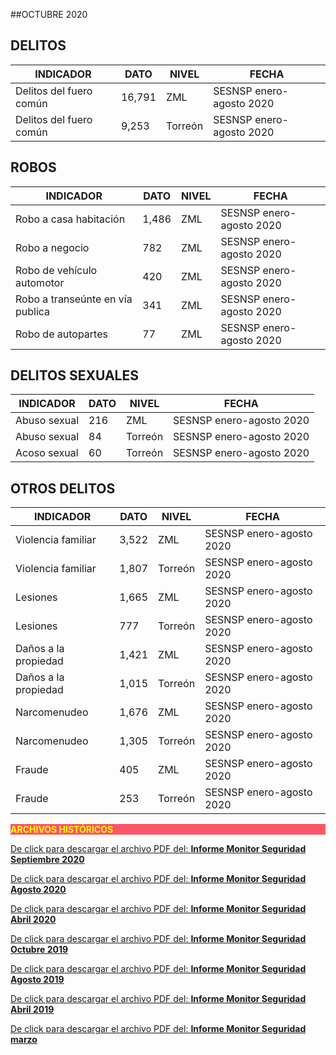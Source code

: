 
##OCTUBRE 2020

## DELITOS
| INDICADOR                         | DATO      | NIVEL     | FECHA                         |
|---------------------------------------|---------------|---------------|-------------------------------|
| Delitos del fuero común       |16,791     | ZML       | SESNSP enero-agosto 2020  |
| Delitos del fuero común       |9,253      | Torreón   | SESNSP enero-agosto 2020  |

## ROBOS
| INDICADOR                         | DATO      | NIVEL     | FECHA                         |
|---------------------------------------|---------------|---------------|-------------------------------|
| Robo a casa habitación            |1,486      | ZML       | SESNSP enero-agosto 2020  |
| Robo a negocio            |782        | ZML       | SESNSP enero-agosto 2020  |
| Robo de vehículo automotor        |420        | ZML       | SESNSP enero-agosto 2020  |
| Robo a transeúnte en vía publica  |341        | ZML       | SESNSP enero-agosto 2020  |
| Robo de autopartes            |77     | ZML       | SESNSP enero-agosto 2020  |

## DELITOS SEXUALES
| INDICADOR                         | DATO      | NIVEL     | FECHA                         |
|---------------------------------------|---------------|---------------|-------------------------------|
| Abuso sexual                  |216        | ZML       | SESNSP enero-agosto 2020  |
| Abuso sexual                  |84     | Torreón   | SESNSP enero-agosto 2020  |
| Acoso sexual                  |60         | Torreón   | SESNSP enero-agosto 2020  |

## OTROS DELITOS
| INDICADOR                         | DATO      | NIVEL     | FECHA                         |
|---------------------------------------|---------------|---------------|-------------------------------|
| Violencia familiar            |3,522      | ZML       | SESNSP enero-agosto 2020  |
| Violencia familiar            |1,807      | Torreón   | SESNSP enero-agosto 2020  |
| Lesiones                      |1,665      | ZML       | SESNSP enero-agosto 2020  |
| Lesiones                      |777        | Torreón   | SESNSP enero-agosto 2020  |
| Daños a la propiedad          |1,421      | ZML       | SESNSP enero-agosto 2020  |
| Daños a la propiedad          |1,015      | Torreón   | SESNSP enero-agosto 2020  |
| Narcomenudeo                  |1,676      | ZML       | SESNSP enero-agosto 2020  |
| Narcomenudeo                  |1,305      | Torreón   | SESNSP enero-agosto 2020  |
| Fraude                        |405        | ZML       | SESNSP enero-agosto 2020  |
| Fraude                        |253        | Torreón   | SESNSP enero-agosto 2020  |



<p style="background-color:#f95666;color:yellow;"><strong>ARCHIVOS HISTÓRICOS</strong></p>


[De click para descargar el archivo PDF del:   <strong>Informe Monitor Seguridad Septiembre 2020</strong>](http://www.trcimplan.gob.mx/monitores/seguridad/monitor-seguridad-sep-2020.pdf)
</br>

[De click para descargar el archivo PDF del:   <strong>Informe Monitor Seguridad Agosto 2020</strong>](http://www.trcimplan.gob.mx/monitores/seguridad/Monitor-Seguridad-agosto-2020.pdf)
</br>

[De click para descargar el archivo PDF del:   <strong>Informe Monitor Seguridad Abril 2020</strong>](http://www.trcimplan.gob.mx/monitores/seguridad/Monitor-Seguridad-abril-2020.pdf)
</br>

[De click para descargar el archivo PDF del:   <strong>Informe Monitor Seguridad Octubre 2019</strong>](http://www.trcimplan.gob.mx/monitores/seguridad/Monitor-Seguridad-Octubre-2019.pdf)
</br>

[De click para descargar el archivo PDF del:   <strong>Informe Monitor Seguridad Agosto 2019</strong>](http://www.trcimplan.gob.mx/monitores/seguridad/Monitor-Seguridad-Agosto-2019.pdf)
</br>

[De click para descargar el archivo PDF del:   <strong>Informe Monitor Seguridad Abril 2019</strong>](http://www.trcimplan.gob.mx/monitores/seguridad/Monitor-Seguridad-abril-2019.pdf)
</br>

[De click para descargar el archivo PDF del:   <strong>Informe Monitor Seguridad marzo</strong>](http://www.trcimplan.gob.mx/monitores/seguridad/Monitor-seguridad-2018.pdf)
</br>
